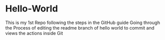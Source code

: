 # Hello-World
This is my 1st Repo following the steps in the GitHub guide
Going through the Process of editing the readme branch of hello world to commit and views the actions inside Git
